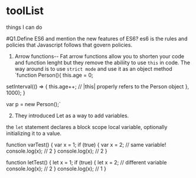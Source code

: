 # toolList
things I can do

#Q1.Define ES6 and mention the new features of ES6?
es6 is the rules and policies that Javascript follows that govern policies. 

1. Arrow functions--  Fat arrow functions allow you to shorten your code and function lenght but they remove the abiliity to use `this` in code. The way around is to use `strict mode`  and use it as an object method
`function Person(){
  this.age = 0;

  setInterval(() => {
    this.age++; // |this| properly refers to the Person object
  }, 1000);
}

var p = new Person();`

2. They introduced Let as a way to add variables.

the `let` statement declares a block scope local variable, optionally initializing it to a value.

function varTest() {
  var x = 1;
  if (true) {
    var x = 2;  // same variable!
    console.log(x);  // 2
  }
  console.log(x);  // 2
}

function letTest() {
  let x = 1;
  if (true) {
    let x = 2;  // different variable
    console.log(x);  // 2
  }
  console.log(x);  // 1
}